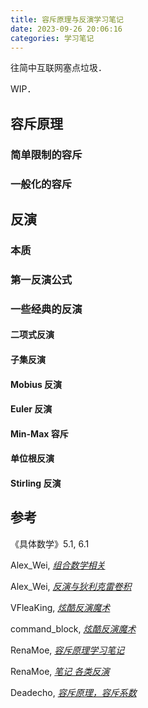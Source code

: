 ```yaml
---
title: 容斥原理与反演学习笔记
date: 2023-09-26 20:06:16
categories: 学习笔记
---
```


往简中互联网塞点垃圾．

WIP．

<!-- more-->

## 容斥原理

### 简单限制的容斥

### 一般化的容斥

## 反演

### 本质

### 第一反演公式

### 一些经典的反演

#### 二项式反演

#### 子集反演

#### Mobius 反演

#### Euler 反演

#### Min-Max 容斥

#### 单位根反演

#### Stirling 反演

## 参考

《具体数学》5.1, 6.1

Alex_Wei, [_组合数学相关_](https://www.cnblogs.com/alex-wei/p/Combinatorial_Mathematics.html)

Alex_Wei, [_反演与狄利克雷卷积_](https://www.cnblogs.com/alex-wei/p/Dirichlet.html)

VFleaKing, [_炫酷反演魔术_](https://vfleaking.blog.uoj.ac/slide/87)

command_block, [_炫酷反演魔术_](https://www.luogu.com.cn/blog/command-block/xuan-ku-fan-yan-mo-shu)

RenaMoe, [_容斥原理学习笔记_](https://renamoe.gitee.io/2021/04/08/容斥原理学习笔记/)

RenaMoe, [_笔记 各类反演_](https://renamoe.gitee.io/2021/03/11/笔记-各类反演/)

Deadecho, [_容斥原理，容斥系数_](https://www.cnblogs.com/gzy-cjoier/p/9686787.html)
